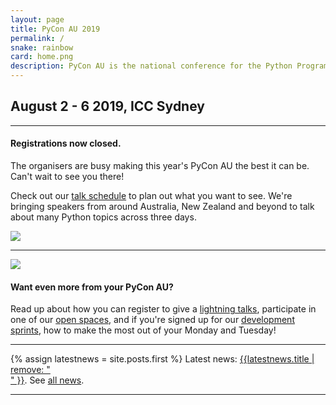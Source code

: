 ```yaml
---
layout: page
title: PyCon AU 2019
permalink: /
snake: rainbow
card: home.png
description: PyCon AU is the national conference for the Python Programming Community running August 2 - 6 2019 at the ICC, Sydney.
---
```



<h2 align="left" class="header-green dateh2">August 2 - 6 2019, ICC Sydney</h2>
<hr>
<div class="row">
  <div class="col-8"><h4>Registrations now closed.</h4>
  <p>The organisers are busy making this year's PyCon AU the best it can be. Can't wait to see you there!</p>
  <p>Check out our <a href="/schedule/">talk schedule</a> to plan out what you want to see. We're bringing speakers from around Australia, New Zealand and beyond to talk about many Python topics across three days.</p> 
  </div>
  <div class="col-4"><img class="img-fluid"  src="{{site.url}}/static/img/cocklebayroom.jpg"></div>
</div>
<hr>
<div class="row">
  <div class="col-4"><img class="img-fluid"  src="{{site.url}}/static/img/podium.jpg"></div>
  <div class="col-8"><h4>Want even more from your PyCon AU?</h4>
  <p>Read up about how you can register to give a <a href="/lightning-talks">lightning talks</a>, participate in one of our <a href="/open-spaces">open spaces</a>, and if you're signed up for our <a href="/sprints">development sprints</a>, how to make the most out of your Monday and Tuesday!</p>
</div>
</div>
<hr>

{% assign latestnews = site.posts.first %}
Latest news: <a href="{{latestnews.url}}">{{latestnews.title | remove: "<br>" }}</a>. See <a href="/news">all news</a>.

<hr>
